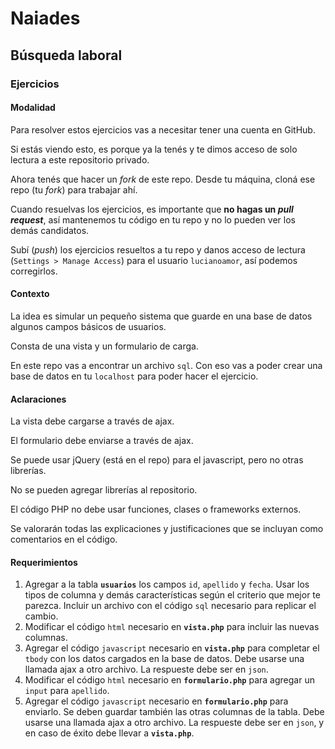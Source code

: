 # Naiades
## Búsqueda laboral
### Ejercicios

#### Modalidad
Para resolver estos ejercicios vas a necesitar tener una cuenta en GitHub.

Si estás viendo esto, es porque ya la tenés y te dimos acceso de solo lectura a este repositorio privado.

Ahora tenés que hacer un *fork* de este repo. Desde tu máquina, cloná ese repo (tu *fork*) para trabajar ahí.

Cuando resuelvas los ejercicios, es importante que **no hagas un _pull request_**, así mantenemos tu código en tu repo y no lo pueden ver los demás candidatos.

Subí (*push*) los ejercicios resueltos a tu repo y danos acceso de lectura (`Settings > Manage Access`) para el usuario `lucianoamor`, así podemos corregirlos.

#### Contexto
La idea es simular un pequeño sistema que guarde en una base de datos algunos campos básicos de usuarios.

Consta de una vista y un formulario de carga.

En este repo vas a encontrar un archivo `sql`. Con eso vas a poder crear una base de datos en tu `localhost` para poder hacer el ejercicio.

#### Aclaraciones
La vista debe cargarse a través de ajax.

El formulario debe enviarse a través de ajax.

Se puede usar jQuery (está en el repo) para el javascript, pero no otras librerías.

No se pueden agregar librerías al repositorio.

El código PHP no debe usar funciones, clases o frameworks externos.

Se valorarán todas las explicaciones y justificaciones que se incluyan como comentarios en el código.

#### Requerimientos
1. Agregar a la tabla **`usuarios`** los campos `id`, `apellido` y `fecha`. Usar los tipos de columna y demás características según el criterio que mejor te parezca. Incluir un archivo con el código `sql` necesario para replicar el cambio.
2. Modificar el código `html` necesario en **`vista.php`** para incluir las nuevas columnas.
3. Agregar el código `javascript` necesario en **`vista.php`** para completar el `tbody` con los datos cargados en la base de datos. Debe usarse una llamada ajax a otro archivo. La respueste debe ser en `json`.
4. Modificar el código `html` necesario en **`formulario.php`** para agregar un `input` para `apellido`.
5. Agregar el código `javascript` necesario en **`formulario.php`** para enviarlo. Se deben guardar también las otras columnas de la tabla. Debe usarse una llamada ajax a otro archivo. La respueste debe ser en `json`, y en caso de éxito debe llevar a **`vista.php`**.
